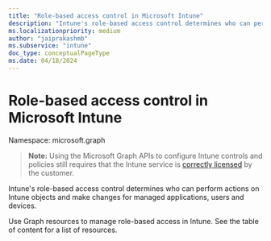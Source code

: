 ```yaml
---
title: "Role-based access control in Microsoft Intune"
description: "Intune's role-based access control determines who can perform actions on Intune objects and make changes for managed applications, users and devices.   "
ms.localizationpriority: medium
author: "jaiprakashmb"
ms.subservice: "intune"
doc_type: conceptualPageType
ms.date: 04/18/2024
---
```


# Role-based access control in Microsoft Intune

Namespace: microsoft.graph

> **Note:** Using the Microsoft Graph APIs to configure Intune controls and policies still requires that the Intune service is [correctly licensed](https://www.microsoft.com/en-us/cloud-platform/microsoft-intune-pricing) by the customer.

Intune's role-based access control determines who can perform actions on Intune objects and make changes for managed applications, users and devices.   

Use Graph resources to manage role-based access in Intune. See the table of content for a list of resources.
